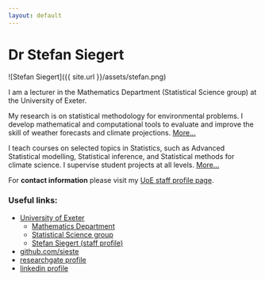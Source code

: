 ```yaml
---
layout: default
---
```


# Dr Stefan Siegert

![Stefan Siegert]({{ site.url }}/assets/stefan.png)

I am a lecturer in the Mathematics Department (Statistical Science group) at
the University of Exeter. 

My research is on statistical methodology for environmental problems. I develop
mathematical and computational tools to evaluate and improve the skill of
weather forecasts and climate projections. [More...](research)

I teach courses on selected topics in Statistics, such as Advanced Statistical
modelling, Statistical inference, and Statistical methods for climate science.
I supervise student projects at all levels. [More...](teaching)

For **contact information** please visit my [UoE staff profile
page](http://emps.exeter.ac.uk/mathematics/staff/ss610).



### Useful links:

- [University of Exeter](https://www.exeter.ac.uk) 
  - [Mathematics Department](https://www.exeter.ac.uk/mathematics) 
  - [Statistical Science group](https://emps.exeter.ac.uk/mathematics/research/statistical-science/)
  - [Stefan Siegert (staff profile)](http://emps.exeter.ac.uk/mathematics/staff/ss610)
- [github.com/sieste](https://www.github.com/sieste)
- [researchgate profile](https://www.researchgate.net/profile/Stefan_Siegert)
- [linkedin profile](https://www.linkedin.com/in/stefan-siegert)


